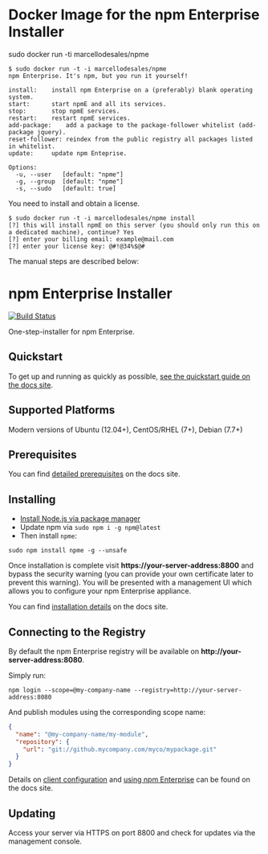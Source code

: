 # Docker Image for the npm Enterprise Installer

sudo docker run -ti marcellodesales/npme

```
$ sudo docker run -t -i marcellodesales/npme 
npm Enterprise. It's npm, but you run it yourself!

install:	install npm Enterprise on a (preferably) blank operating system.
start:		start npmE and all its services.
stop:		stop npmE services.
restart:	restart npmE services.
add-package:	add a package to the package-follower whitelist (add-package jquery).
reset-follower:	reindex from the public registry all packages listed in whitelist.
update:		update npm Enteprise.

Options:
  -u, --user   [default: "npme"]
  -g, --group  [default: "npme"]
  -s, --sudo   [default: true]

```

You need to install and obtain a license.

```
$ sudo docker run -t -i marcellodesales/npme install
[?] this will install npmE on this server (you should only run this on a dedicated machine), continue? Yes
[?] enter your billing email: example@mail.com
[?] enter your license key: @#!@34%$@#

```

The manual steps are described below:

# npm Enterprise Installer

[![Build Status](https://travis-ci.org/npm/npme-installer.svg?branch=master)](https://travis-ci.org/npm/npme-installer)

One-step-installer for npm Enterprise.

## Quickstart

To get up and running as quickly as possible, [see the quickstart guide on the docs site](https://docs.npmjs.com/enterprise/intro).

## Supported Platforms

Modern versions of Ubuntu (12.04+), CentOS/RHEL (7+), Debian (7.7+)

## Prerequisites

You can find [detailed prerequisites](https://docs.npmjs.com/enterprise/requirements) on the docs site.

## Installing

* [Install Node.js via package manager](https://nodejs.org/en/download/package-manager/)
* Update npm via `sudo npm i -g npm@latest`
* Then install `npme`:

```shell
sudo npm install npme -g --unsafe
```

Once installation is complete visit __https://your-server-address:8800__ and bypass the security warning (you can provide your own certificate later to prevent this warning). You will be presented with a management UI which allows you to configure your npm Enterprise appliance.

You can find [installation details](https://docs.npmjs.com/enterprise/installation) on the docs site.

## Connecting to the Registry

By default the npm Enterprise registry will be available on __http://your-server-address:8080__.

Simply run:

```shell
npm login --scope=@my-company-name --registry=http://your-server-address:8080
```

And publish modules using the corresponding scope name:

```json
{
  "name": "@my-company-name/my-module",
  "repository": {
    "url": "git://github.mycompany.com/myco/mypackage.git"
  }
}
```

Details on [client configuration](https://docs.npmjs.com/enterprise/client-configuration) and [using npm Enterprise](https://docs.npmjs.com/enterprise/using-it) can be found on the docs site.

## Updating

Access your server via HTTPS on port 8800 and check for updates via
the management console.
